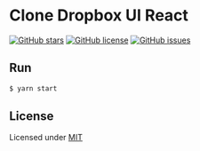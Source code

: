 # Clone Dropbox UI React

[![GitHub stars](https://img.shields.io/github/stars/DevJoaoLopes/DropBox-Clone)](https://github.com/DevJoaoLopes/DropBox-Clone/stargazers)
[![GitHub license](https://img.shields.io/github/license/DevJoaoLopes/DropBox-Clone)](https://github.com/DevJoaoLopes/DropBox-Clone/blob/master/LICENSE)
[![GitHub issues](https://img.shields.io/github/issues/DevJoaoLopes/DropBox-Clone)](https://github.com/DevJoaoLopes/DropBox-Clone/issues)


## Run

```sh
$ yarn start
```


## License
Licensed under [MIT](https://github.com/DevJoaoLopes/DropBox-Clone/blob/master/LICENSE)